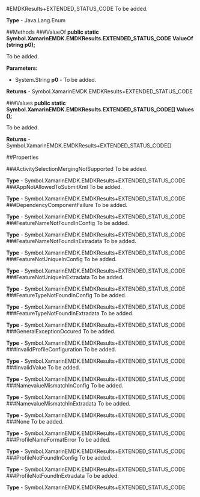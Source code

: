 #EMDKResults+EXTENDED_STATUS_CODE
To be added.

**Type** - Java.Lang.Enum

##Methods
###ValueOf
**public static Symbol.XamarinEMDK.EMDKResults.EXTENDED_STATUS_CODE ValueOf (string p0);**

To be added.

**Parameters:** 

* System.String **p0** - To be added.

**Returns** - Symbol.XamarinEMDK.EMDKResults+EXTENDED_STATUS_CODE

###Values
**public static Symbol.XamarinEMDK.EMDKResults.EXTENDED_STATUS_CODE[] Values ();**

To be added.


**Returns** - Symbol.XamarinEMDK.EMDKResults+EXTENDED_STATUS_CODE[]

##Properties

###ActivitySelectionMergingNotSupported
To be added.

**Type** - Symbol.XamarinEMDK.EMDKResults+EXTENDED_STATUS_CODE
###AppNotAllowedToSubmitXml
To be added.

**Type** - Symbol.XamarinEMDK.EMDKResults+EXTENDED_STATUS_CODE
###DependencyComponentFailure
To be added.

**Type** - Symbol.XamarinEMDK.EMDKResults+EXTENDED_STATUS_CODE
###FeatureNameNotFoundInConfig
To be added.

**Type** - Symbol.XamarinEMDK.EMDKResults+EXTENDED_STATUS_CODE
###FeatureNameNotFoundInExtradata
To be added.

**Type** - Symbol.XamarinEMDK.EMDKResults+EXTENDED_STATUS_CODE
###FeatureNotUniqueInConfig
To be added.

**Type** - Symbol.XamarinEMDK.EMDKResults+EXTENDED_STATUS_CODE
###FeatureNotUniqueInExtradata
To be added.

**Type** - Symbol.XamarinEMDK.EMDKResults+EXTENDED_STATUS_CODE
###FeatureTypeNotFoundInConfig
To be added.

**Type** - Symbol.XamarinEMDK.EMDKResults+EXTENDED_STATUS_CODE
###FeatureTypeNotFoundInExtradata
To be added.

**Type** - Symbol.XamarinEMDK.EMDKResults+EXTENDED_STATUS_CODE
###GeneralExceptionOccured
To be added.

**Type** - Symbol.XamarinEMDK.EMDKResults+EXTENDED_STATUS_CODE
###InvalidProfileConfiguration
To be added.

**Type** - Symbol.XamarinEMDK.EMDKResults+EXTENDED_STATUS_CODE
###InvalidValue
To be added.

**Type** - Symbol.XamarinEMDK.EMDKResults+EXTENDED_STATUS_CODE
###NamevalueMismatchInConfig
To be added.

**Type** - Symbol.XamarinEMDK.EMDKResults+EXTENDED_STATUS_CODE
###NamevalueMismatchInExtradata
To be added.

**Type** - Symbol.XamarinEMDK.EMDKResults+EXTENDED_STATUS_CODE
###None
To be added.

**Type** - Symbol.XamarinEMDK.EMDKResults+EXTENDED_STATUS_CODE
###ProfileNameFormatError
To be added.

**Type** - Symbol.XamarinEMDK.EMDKResults+EXTENDED_STATUS_CODE
###ProfileNotFoundInConfig
To be added.

**Type** - Symbol.XamarinEMDK.EMDKResults+EXTENDED_STATUS_CODE
###ProfileNotFoundInExtradata
To be added.

**Type** - Symbol.XamarinEMDK.EMDKResults+EXTENDED_STATUS_CODE


